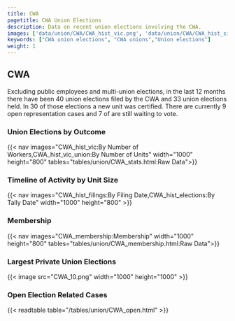 ```yaml
---
title: CWA
pagetitle: CWA Union Elections
description: Data on recent union elections involving the CWA.
images: ['data/union/CWA/CWA_hist_vic.png', 'data/union/CWA/CWA_hist_size.png', 'data/union/CWA/CWA_10.png']
keywords: ["CWA union elections", "CWA unions","Union elections"]
weight: 1
---
```

##  CWA

Excluding public employees and multi-union elections, in the last 12 months there have been 40 union elections filed by the CWA and 33 union elections held. In 30 of those elections a new unit was certified. There are currently 9 open representation cases and 7 of are still waiting to vote.

### Union Elections by Outcome
{{< nav images="CWA_hist_vic:By Number of Workers,CWA_hist_vic_union:By Number of Units" width="1000" height="800" tables="tables/union/CWA_stats.html:Raw Data">}}

### Timeline of Activity by Unit Size
{{< nav images="CWA_hist_filings:By Filing Date,CWA_hist_elections:By Tally Date" width="1000" height="800" >}}

### Membership
{{< nav images="CWA_membership:Membership" width="1000" height="800" tables="tables/union/CWA_membership.html:Raw Data">}}

### Largest Private Union Elections
{{< image src="CWA_10.png" width="1000" height="1000"  >}}

### Open Election Related Cases
{{< readtable table="/tables/union/CWA_open.html" >}}

